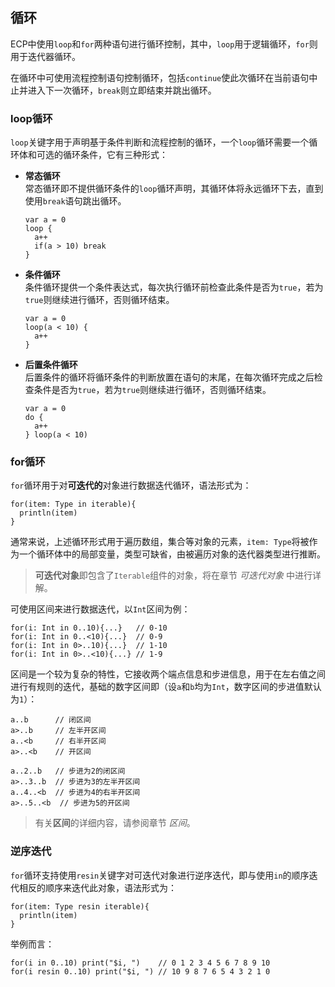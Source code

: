 ## 循环

ECP中使用`loop`和`for`两种语句进行循环控制，其中，`loop`用于逻辑循环，`for`则用于迭代器循环。

在循环中可使用流程控制语句控制循环，包括`continue`使此次循环在当前语句中止并进入下一次循环，`break`则立即结束并跳出循环。

### loop循环

`loop`关键字用于声明基于条件判断和流程控制的循环，一个`loop`循环需要一个循环体和可选的循环条件，它有三种形式：

- **常态循环**  
  常态循环即不提供循环条件的`loop`循环声明，其循环体将永远循环下去，直到使用`break`语句跳出循环。

  ```ecs
  var a = 0
  loop {
    a++
    if(a > 10) break
  }
  ```
  
- **条件循环**  
  条件循环提供一个条件表达式，每次执行循环前检查此条件是否为`true`，若为`true`则继续进行循环，否则循环结束。

  ```ecs
  var a = 0
  loop(a < 10) {
    a++
  }
  ```

- **后置条件循环**  
  后置条件的循环将循环条件的判断放置在语句的末尾，在每次循环完成之后检查条件是否为`true`，若为`true`则继续进行循环，否则循环结束。

  ```ecs
  var a = 0
  do {
    a++
  } loop(a < 10)
  ```
  
### for循环

`for`循环用于对**可迭代的**对象进行数据迭代循环，语法形式为：

```ecs
for(item: Type in iterable){
  println(item)
}
```

通常来说，上述循环形式用于遍历数组，集合等对象的元素，`item: Type`将被作为一个循环体中的局部变量，类型可缺省，由被遍历对象的迭代器类型进行推断。

> **可迭代对象**即包含了`Iterable`组件的对象，将在章节 *可迭代对象* 中进行详解。

可使用区间来进行数据迭代，以`Int`区间为例：

```ecs
for(i: Int in 0..10){...}   // 0-10
for(i: Int in 0..<10){...}  // 0-9
for(i: Int in 0>..10){...}  // 1-10
for(i: Int in 0>..<10){...} // 1-9
```

区间是一个较为复杂的特性，它接收两个端点信息和步进信息，用于在左右值之间进行有规则的迭代，基础的数字区间即（设`a`和`b`均为`Int`，数字区间的步进值默认为`1`）：

```ecs
a..b      // 闭区间
a>..b     // 左半开区间
a..<b     // 右半开区间
a>..<b    // 开区间

a..2..b   // 步进为2的闭区间
a>..3..b  // 步进为3的左半开区间
a..4..<b  // 步进为4的右半开区间 
a>..5..<b  // 步进为5的开区间
```

> 有关**区间**的详细内容，请参阅章节 *区间*。

### 逆序迭代

`for`循环支持使用`resin`关键字对可迭代对象进行逆序迭代，即与使用`in`的顺序迭代相反的顺序来迭代此对象，语法形式为：

```ecs
for(item: Type resin iterable){
  println(item)
}
```

举例而言：

```ecs
for(i in 0..10) print("$i, ")    // 0 1 2 3 4 5 6 7 8 9 10
for(i resin 0..10) print("$i, ") // 10 9 8 7 6 5 4 3 2 1 0
```
